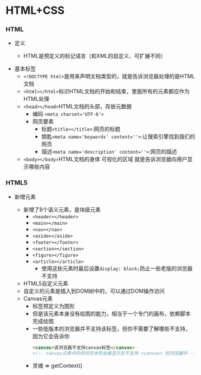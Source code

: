 # HTML+CSS

### HTML

- 定义
  
  - HTML是预定义的标记语言（和XML的自定义、可扩展不同）
  
+ 基本标签
    * `<!DOCTYPE html>`是用来声明文档类型的，就是告诉浏览器处理的是HTML文档
    * `<html></html>`标识HTML文档的开始和结束，里面所有的元素都应作为HTML处理
    * `<head></head>`HTML文档的头部，存放元数据
        * 编码 `<meta charset='UTF-8'>`
        * 网页要素 
            * 标题`<title></title>`:网页的标题  
            * 钥匙`<meta name='keywords' content=''>`:让搜索引擎找到我们的网页 
            * 描述`<meta name='description' content=''>`:网页的描述
    * `<body></body>`HTML文档的身体 可视化的区域 就是告诉浏览器向用户显示哪些内容

### HTML5

+ 新增元素
    * 新增了8个语义元素，是块级元素
        * `<header></header>`
        * `<main></main>`
        * `<nav></nav>`
        * `<aside></aside>`
        * `<footer></footer>`
        * `<section></section>`
        * `<figure></figure>`
        * `<article></article>`
            * 使用这些元素时最后设置`display: block;`防止一些老版的浏览器不支持

    + HTML5自定义元素
        
    - 自定义的元素是插入到DOM树中的，可以通过DOM操作访问
        
    + Canvas元素
        - 标签预定义为图形
        - 但是该元素本身没有绘图的能力，相当于一个专门的画布，依赖脚本完成绘图
        - 一些低版本的浏览器并不支持该标签，但你不需要了解哪些不支持，因为它会告诉你
            ```html 
            <canvas>该浏览器不支持canvas标签</canvas>
            <!-- canvas元素中的任何文本将会被显示在不支持 <canvas> 的浏览器中 -->
            ```
        - 灵魂 => getContext()


​                
​            
​            
​            
​            

